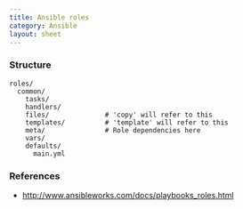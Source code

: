 ```yaml
---
title: Ansible roles
category: Ansible
layout: sheet
---
```


### Structure

    roles/
      common/
        tasks/
        handlers/
        files/              # 'copy' will refer to this
        templates/          # 'template' will refer to this
        meta/               # Role dependencies here
        vars/
        defaults/
          main.yml

### References

 * http://www.ansibleworks.com/docs/playbooks_roles.html
